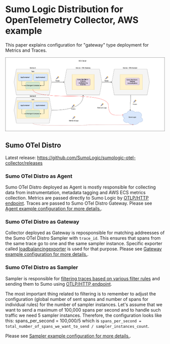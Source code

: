 # Sumo Logic Distribution for OpenTelemetry Collector, AWS example

This paper explains configuration for "gateway" type deployment for Metrics and Traces.

![AWS ECS example](./ecs-gateway.drawio.png)

## Sumo OTel Distro

Latest release: https://github.com/SumoLogic/sumologic-otel-collector/releases

### Sumo OTel Distro as Agent

Sumo OTel Distro deployed as Agent is mostly responsible for collecting data from instrumentation, metadata tagging and AWS ECS metrics collection. Metrics are passed directly to Sumo Logic by [OTLP/HTTP endpoint](https://help.sumologic.com/docs/send-data/hosted-collectors/http-source/otlp/). Traces are passed to Sumo OTel Distro Gateway.
Please see [Agent example configuration for more details.](./configs/agent-config.yaml).

### Sumo OTel Distro as Gateway

Collector deployed as Gateway is reposponsible for matching addreesses of the Sumo OTel Distro Sampler with `trace_id`. This ensures that spans from the same trace go to one and the same sampler instance. Specific exporter called [loadbalancingexporter](https://github.com/open-telemetry/opentelemetry-collector-contrib/blob/main/exporter/loadbalancingexporter/README.md) is used for that purpose. Please see [Gateway example configuration for more details.](./configs/gateway-config.yaml).

### Sumo OTel Distro as Sampler

Sampler is responsible for [filtering traces based on various filter rules](https://github.com/SumoLogic/sumologic-otel-collector/tree/v0.86.0-sumo-0/pkg/processor/cascadingfilterprocessor) and sending them to Sumo using [OTLP/HTTP endpoint](https://help.sumologic.com/docs/send-data/hosted-collectors/http-source/otlp/).

The most important thing related to filtering is to remember to adjust the configuration (global number of sent spans and number of spans for individual rules) for the number of sampler instances. Let's assume that we want to send a maximum of 100,000 spans per second and to handle such traffic we need 5 sampler instances. Therefore, the configuration looks like this: spans_per_second = 100,000/5 which is `spans_per_second = total_number_of_spans_we_want_to_send / sampler_instances_count`.

Please see [Sampler example configuration for more details.](./configs/sampler-config.yaml).
